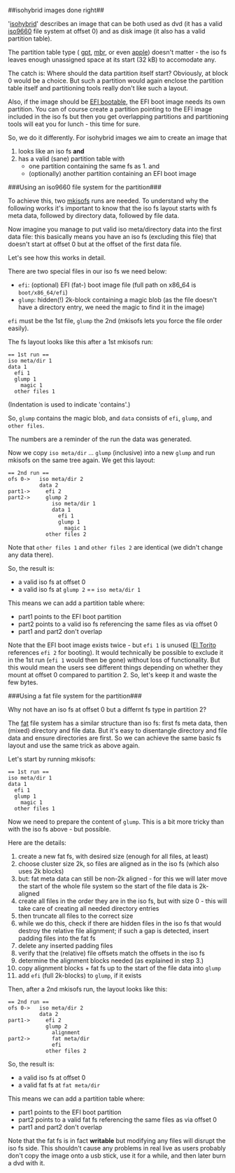 ##isohybrid images done right##

'[isohybrid](http://www.syslinux.org/wiki/index.php?title=Isohybrid)'
describes an image that can be both used as dvd (it has a valid
[iso9660](https://en.wikipedia.org/wiki/ISO_9660) file system
at offset 0) and as disk image (it also has a valid partition table).

The partition table type (
[gpt](https://en.wikipedia.org/wiki/GUID_Partition_Table),
[mbr](https://en.wikipedia.org/wiki/Master_boot_record),
or even [apple](https://en.wikipedia.org/wiki/Apple_Partition_Map))
doesn't matter - the
iso fs leaves enough unassigned space at its start (32 kB) to accomodate any.

The catch is: Where should the data partition itself start? Obviously, at block 0
would be a choice. But such a partition would again enclose the partition
table itself and partitioning tools really don't like such a layout.

Also, if the image should be
[EFI bootable](https://en.wikipedia.org/wiki/Unified_Extensible_Firmware_Interface#Booting),
the EFI boot image needs its own
partition. You can of course create a partition pointing to the EFI image
included in the iso fs but then you get overlapping partitions
and partitioning tools will eat you for lunch - this time for sure.

So, we do it differently. For isohybrid images we aim to create an image that

1. looks like an iso fs **and**
2. has a valid (sane) partition table with
    - one partition containing the same fs as 1. and
    - (optionally) another partition containing an EFI boot image

###Using an iso9660 file system for the partition###

To achieve this, two [mkisofs](https://software.opensuse.org/package/mkisofs) runs are needed.
To understand why the following works it's important to know that the iso fs layout starts with
fs meta data, followed by directory data, followed by file data.

Now imagine you manage to put valid iso meta/directory data into the first
data file: this basically means you have an iso fs (excluding this file) that doesn't start at offset 0
but at the offset of the first data file.

Let's see how this works in detail.

There are two special files in our iso fs we need below:

- `efi`: (optional) EFI (fat-) boot image file (full path on x86_64 is `boot/x86_64/efi`)
- `glump`: hidden(!) 2k-block containing a magic blob (as the file doesn't have a
directory entry, we need the magic to find it in the image)

`efi` must be the 1st file, `glump` the 2nd (mkisofs lets you force the file order
easily).

The fs layout looks like this after a 1st mkisofs run:

```
== 1st run ==
iso meta/dir 1
data 1
  efi 1
  glump 1
    magic 1
  other files 1
```

(Indentation is used to indicate 'contains'.)

So, `glump` contains the magic blob, and `data` consists of `efi`, `glump`,
and `other files`.

The numbers are a reminder of the run the data was generated.

Now we copy `iso meta/dir` ... `glump` (inclusive) into a new `glump` and run
mkisofs on the same tree again. We get this layout:

```
== 2nd run ==
ofs 0->   iso meta/dir 2
          data 2
part1->     efi 2
part2->     glump 2
              iso meta/dir 1
              data 1
                efi 1
                glump 1
                  magic 1
            other files 2
```

Note that `other files 1` and `other files 2` are identical (we didn't change
any data there).

So, the result is:

- a valid iso fs at offset 0
- a valid iso fs at `glump 2` == `iso meta/dir 1`

This means we can add a partition table where:

- part1 points to the EFI boot partition
- part2 points to a valid iso fs referencing the same files as via offset 0
- part1 and part2 don't overlap

Note that the EFI boot image exists twice - but `efi 1` is unused
([El Torito](https://en.wikipedia.org/wiki/El_Torito_%28CD-ROM_standard%29)
references `efi 2` for booting). It would technically be possible to exclude
it in the 1st run (`efi 1` would then be gone) without loss of
functionality. But this would mean the users see different things depending on
whether they mount at offset 0 compared to partition 2. So, let's keep it
and waste the few bytes.


###Using a fat file system for the partition###

Why not have an iso fs at offset 0 but a differnt fs type in partition 2?

The [fat](https://en.wikipedia.org/wiki/Design_of_the_FAT_file_system) file system
has a similar structure than iso fs: first fs meta data, then (mixed)
directory and file data. But it's easy to disentangle directory and file data
and ensure directories are first. So we can achieve the same basic fs layout and
use the same trick as above again.

Let's start by running mkisofs:

```
== 1st run ==
iso meta/dir 1
data 1
  efi 1
  glump 1
    magic 1
  other files 1
```

Now we need to prepare the content of `glump`. This is a bit more tricky
than with the iso fs above - but possible.

Here are the details:

1. create a new fat fs, with desired size (enough for all files, at least)
2. choose cluster size 2k, so files are aligned as in the iso fs (which also uses 2k blocks)
3. but: fat meta data can still be non-2k aligned - for this we will later move the
start of the whole file system so the start of the file data is 2k-aligned
4. create all files in the order they are in the iso fs, but with size 0 -
this will take care of creating all needed directory entries
5. then truncate all files to the correct size
6. while we do this, check if there are hidden files in the iso fs that would destroy
the relative file alignment; if such a gap is detected, insert padding files into the fat fs
7. delete any inserted padding files
8. verify that the (relative) file offsets match the offsets in the iso fs
9. determine the alignment blocks needed (as explained in step 3.)
10. copy alignment blocks + fat fs up to the start of the file data into `glump`
11. add `efi` (full 2k-blocks) to `glump`, if it exists

Then, after a 2nd mkisofs run, the layout looks like this:

```
== 2nd run ==
ofs 0->   iso meta/dir 2
          data 2
part1->     efi 2
            glump 2
              alignment
part2->       fat meta/dir
              efi
            other files 2
```

So, the result is:

- a valid iso fs at offset 0
- a valid fat fs at `fat meta/dir`

This means we can add a partition table where:

- part1 points to the EFI boot partition
- part2 points to a valid fat fs referencing the same files as via offset 0
- part1 and part2 don't overlap

Note that the fat fs is in fact **writable** but modifying any files will disrupt the
iso fs side. This shouldn't cause any problems in real live as users
probably don't copy the image onto a usb stick, use it for a while, and
then later burn a dvd with it.
